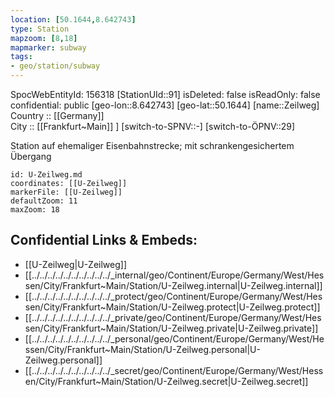 ```yaml
---
location: [50.1644,8.642743] 
type: Station 
mapzoom: [8,18] 
mapmarker: subway 
tags:
- geo/station/subway
---
```

SpocWebEntityId: 156318
[StationUId::91] 
isDeleted: false
isReadOnly: false
confidential: public
[geo-lon::8.642743] 
[geo-lat::50.1644] 
[name::Zeilweg] 
Country :: [[Germany]]  
City :: [[Frankfurt~Main]] ] 
[switch-to-SPNV::-] 
[switch-to-ÖPNV::29] 

Station auf ehemaliger Eisenbahnstrecke; mit schrankengesichertem Übergang

```leaflet
id: U-Zeilweg.md
coordinates: [[U-Zeilweg]] 
markerFile: [[U-Zeilweg]] 
defaultZoom: 11 
maxZoom: 18
```


## Confidential Links & Embeds: 
- [[U-Zeilweg|U-Zeilweg]] 
- [[../../../../../../../../../../_internal/geo/Continent/Europe/Germany/West/Hessen/City/Frankfurt~Main/Station/U-Zeilweg.internal|U-Zeilweg.internal]] 
- [[../../../../../../../../../../_protect/geo/Continent/Europe/Germany/West/Hessen/City/Frankfurt~Main/Station/U-Zeilweg.protect|U-Zeilweg.protect]] 
- [[../../../../../../../../../../_private/geo/Continent/Europe/Germany/West/Hessen/City/Frankfurt~Main/Station/U-Zeilweg.private|U-Zeilweg.private]] 
- [[../../../../../../../../../../_personal/geo/Continent/Europe/Germany/West/Hessen/City/Frankfurt~Main/Station/U-Zeilweg.personal|U-Zeilweg.personal]] 
- [[../../../../../../../../../../_secret/geo/Continent/Europe/Germany/West/Hessen/City/Frankfurt~Main/Station/U-Zeilweg.secret|U-Zeilweg.secret]] 
